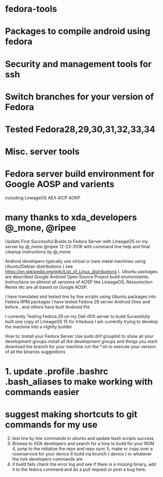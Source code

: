# fedora-tools

# Packages to compile android using fedora
# Security and management tools for ssh
# Switch branches for your version of Fedora
# Tested Fedora28,29,30,31,32,33,34

# Misc. server tools

# Fedora server build environment for Google AOSP and varients 
   including LineageOS AEX AICP AOKP 
# many thanks to xda_developers @_mone, @ripee

Update First Successful Builds to Fedora Server with LineageOS on my server
by @_mone @ripee 
12-23-2018 with command line help and final cleanup instructions by @_mone 

Android developers typically use virtual or bare metal machines using Ubuntu/Debian
distributions ( see https://en.wikipedia.org/wiki/List_of_Linux_distributions ).
Ubuntu packages are described Google Android Open Source Project build environments.
Instructions on allmost all versions of AOSP like LineageOS, Ressurection Remix etc
are all based on Google AOSP.

I have translated and tested line by line scripts using Ubuntu packages into Fedora RPM packages
I have tested Fedora 28 server Android Oreo and before , and others have built Andooid Pie

I currently Testing Fedora 29 on my Dell r810 server to build
Sucessfully built one copy of LineageOS 15 for trlteduos 
I am currently trying to develop the machine into a nightly builder

How to:
Install your Fedora Server
Use sudo dnf grouplist to show all your development groups
install all the development groups and things you want
download the branch for your machine
run the *.sh to execute your version of all the binaries
suggestions
# 1. update .profile .bashrc .bash_aliases to make working with commands easier
#     suggest making shortcuts to git commands for my use 
2. test line by line commands in ubuntu and update bash scripts success 
3. Browse to XDA developers and search for a how to build for your ROM
4, jump to the initialize the repo and repo sync
5, make or copy over a roomservice for your device
6 build via brunch ( device ) or whatever the rom developers commands are
7. if build fails check the error log and see if there is a missing binary, add it to the fedora command and do a pull request 
     or post a bug here.
